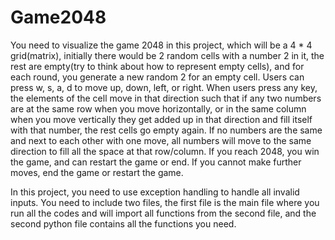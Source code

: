 # Game2048

You need to visualize the game 2048 in this project, which will be a 4 * 4 grid(matrix), initially there would be 2 random cells with a number 2 in it, the rest are empty(try to think about how to represent empty cells), and for each round, you generate a new random 2 for an empty cell. Users can press w, s, a, d to move up, down, left, or right. When users press any key, the elements of the cell move in that direction such that if any two numbers are at the same row when you move horizontally, or in the same column when you move vertically they get added up in that direction and fill itself with that number, the rest cells go empty again. If no numbers are the same and next to each other with one move, all numbers will move to the same direction to fill all the space at that row/column. If you reach 2048, you win the game, and can restart the game or end. If you cannot make further moves, end the game or restart the game.

In this project, you need to use exception handling to handle all invalid inputs. You need to include two files, the first file is the main file where you run all the codes and will import all functions from the second file, and the second python file contains all the functions you need.

